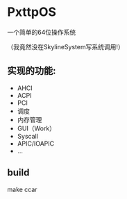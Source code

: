 # PxttpOS
一个简单的64位操作系统

（我竟然没在SkylineSystem写系统调用!）

## 实现的功能:
- AHCI
- ACPI
- PCI
- 调度
- 内存管理
- GUI（Work）
- Syscall
- APIC/IOAPIC
- ...

## build
make ccar
